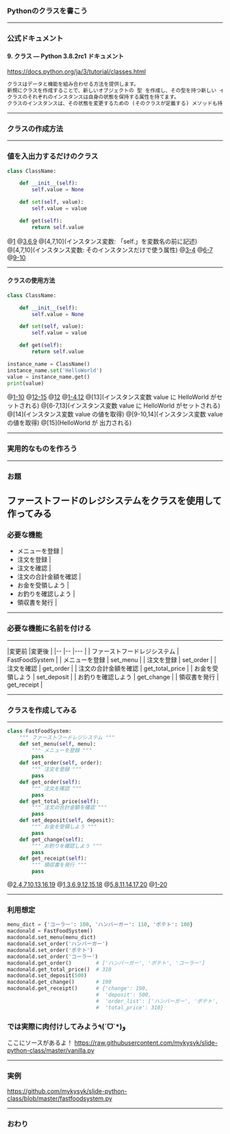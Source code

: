 ### Pythonのクラスを書こう

---

### 公式ドキュメント

#### 9. クラス — Python 3.8.2rc1 ドキュメント

https://docs.python.org/ja/3/tutorial/classes.html


```txt
クラスはデータと機能を組み合わせる方法を提供します。 
新規にクラスを作成することで、新しいオブジェクトの 型 を作成し、その型を持つ新しい インスタンス が作れます。 
クラスのそれぞれのインスタンスは自身の状態を保持する属性を持てます。 
クラスのインスタンスは、その状態を変更するための (そのクラスが定義する) メソッドも持てます。
```

---

### クラスの作成方法

---

### 値を入出力するだけのクラス

```python
class ClassName:

    def __init__(self):
        self.value = None

    def set(self, value):
        self.value = value

    def get(self):
        return self.value
```

@[1](クラス名：「class」に続けてクラスの名前を記述)
@[3,6,9](メソッド：「def」に続けてメソッド名を記述、第一引数に必ずselfを記述)
@[4,7,10](インスタンス変数: 「self.」を変数名の前に記述)
@[4,7,10](インスタンス変数: そのインスタンスだけで使う属性)
@[3-4](コンストラクタ：クラスのインスタンスが生成された際に呼び出される)
@[6-7](インスタンス変数に値をセットするメソッド)
@[9-10](インスタンス変数から値を取得するメソッド)


---

#### クラスの使用方法

```python
class ClassName:

    def __init__(self):
        self.value = None

    def set(self, value):
        self.value = value

    def get(self):
        return self.value

instance_name = ClassName()
instance_name.set('HelloWorld')
value = instance_name.get()
print(value)
```
@[1-10](先ほど作成したクラス)
@[12-15](クラスを呼び出して使う側)
@[12](クラスのインスタンスを生成)
@[1-4,12](クラスのインスタンスを生成)
@[13](インスタンス変数 value に HelloWorld がセットされる)
@[6-7,13](インスタンス変数 value に HelloWorld がセットされる)
@[14](インスタンス変数 value の値を取得)
@[9-10,14](インスタンス変数 value の値を取得)
@[15](HelloWorld が 出力される)

---

### 実用的なものを作ろう

---

### お題

ファーストフードのレジシステムをクラスを使用して作ってみる
---

### 必要な機能

- メニューを登録 |
- 注文を登録 |
- 注文を確認 |
- 注文の合計金額を確認 |
- お金を受領しよう |
- お釣りを確認しよう |
- 領収書を発行 |

---

### 必要な機能に名前を付ける

---

|変更前                |変更後 |
|--                   |-- |--- |
| ファーストフードレジシステム | FastFoodSystem | 
| メニューを登録          | set_menu |
| 注文を登録            | set_order |
| 注文を確認            | get_order |
| 注文の合計金額を確認    | get_total_price |
| お金を受領しよう        | set_deposit |
| お釣りを確認しよう       | get_change |
| 領収書を発行          | get_receipt |

---

### クラスを作成してみる

---

```python
class FastFoodSystem:
    """ ファーストフードレジシステム """
    def set_menu(self, menu):
        """ メニューを登録 """
        pass
    def set_order(self, order):
        """ 注文を登録 """
        pass
    def get_order(self):
        """ 注文を確認 """
        pass
    def get_total_price(self):
        """ 注文の合計金額を確認 """
        pass
    def set_deposit(self, deposit):
        """ お金を受領しよう """
        pass
    def get_change(self):
        """ お釣りを確認しよう """
        pass
    def get_receipt(self):
        """ 領収書を発行 """
        pass
```
@[2,4,7,10,13,16,19](日本語名)
@[1,3,6,9,12,15,18](英語名)
@[5,8,11,14,17,20](pass：なにもしない)
@[1-20](これだけでクラスができちゃう)

---

### 利用想定

```python
menu_dict = {'コーラー': 100, 'ハンバーガー': 110, 'ポテト': 100}
macdonald = FastFoodSystem()
macdonald.set_menu(menu_dict)
macdonald.set_order('ハンバーガー')
macdonald.set_order('ポテト')
macdonald.set_order('コーラー')
macdonald.get_order()        # ['ハンバーガー', 'ポテト', 'コーラー']
macdonald.get_total_price()  # 310
macdonald.set_deposit(500)
macdonald.get_change()       # 190
macdonald.get_receipt()      # {'change': 190,
                             #  'deposit': 500,
                             #  'order_list': ['ハンバーガー', 'ポテト', 'コーラー'],
                             #  'total_price': 310}

```
### では実際に肉付けしてみよう٩(ˊᗜˋ*)و 

ここにソースがあるよ！
https://raw.githubusercontent.com/mykysyk/slide-python-class/master/vanilla.py 

---

### 実例

https://github.com/mykysyk/slide-python-class/blob/master/fastfoodsystem.py

---

### おわり
